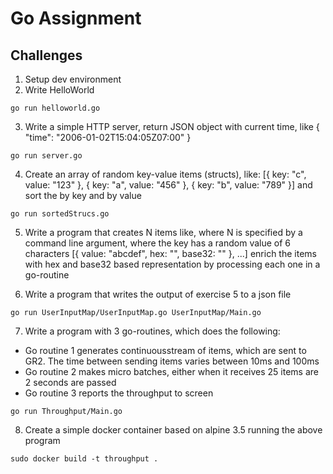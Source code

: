 # Go Assignment

## Challenges
1) Setup dev environment
2) Write HelloWorld
```
go run helloworld.go
```
3) Write a simple HTTP server, return JSON object with current time, like
{
	"time": "2006-01-02T15:04:05Z07:00"
}

```
go run server.go
```

4) Create an array of random key-value items (structs), like:
[{ key: "c", value: "123" }, { key: "a", value: "456" }, { key: "b", value: "789" }]
and sort the by key and by value
```
go run sortedStrucs.go
```

5) Write a program that creates N items like, where N is specified by a command line argument, where the key has a random value of 6 characters
[{ value: "abcdef",  hex: "", base32: "" }, ...]
enrich the items with hex and base32 based representation by processing each one in a go-routine

6) Write a program that writes the output of exercise 5 to a json file
```
go run UserInputMap/UserInputMap.go UserInputMap/Main.go
```

7) Write a program with 3 go-routines, which does the following:
- Go routine 1 generates continuousstream of items, which are sent to GR2. The time between sending items varies between 10ms and 100ms
- Go routine 2 makes micro batches, either when it receives 25 items are 2 seconds are passed
- Go routine 3 reports the throughput to screen

```
go run Throughput/Main.go
```

8) Create a simple docker container based on alpine 3.5 running the above program

```
sudo docker build -t throughput .
```
